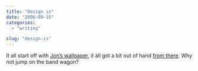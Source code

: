 ```yaml
---
title: "Design is"
date: "2006-09-15"
categories:
  - "writing"

slug: "design-is"
---
```


<!-- [![Design is...](/images/243818252_158352966c.jpg)](https://www.flickr.com/photos/funkylarma/243818252/ "Photo Sharing") -->

It all start off with [Jon’s wallpaper](https://www.hicksdesign.co.uk/journal/design-is-just-making-things-line-up), it all got a bit out of hand [from there](https://flickr.com/photos/luxuryluke/243226912/). Why not jump on the band wagon?
